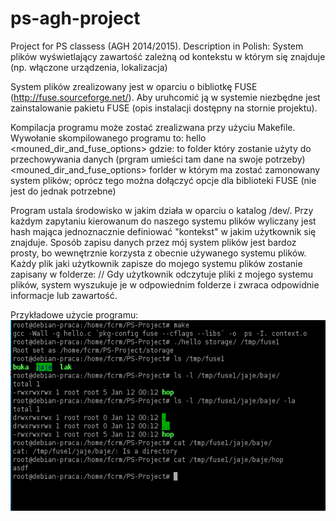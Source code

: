 # ps-agh-project
Project for PS classess (AGH 2014/2015). Description in Polish:
System plików wyświetlający zawartość zależną od kontekstu w którym się znajduje (np. włączone urządzenia, lokalizacja)

System plików zrealizowany jest w oparciu o bibliotkę FUSE (http://fuse.sourceforge.net/). Aby uruhcomić ją w systemie niezbędne jest zainstalowanie pakietu FUSE (opis instalacji dostępny na stornie projektu). 

Kompilacja programu może zostać zrealizwana przy użyciu Makefile. Wywołanie skompilowanego programu to:
  hello <storage> <mouned_dir_and_fuse_options>
gdzie:
  <storage> to folder który zostanie użyty do przechowywania danych (prgram umieści tam dane na swoje potrzeby)
  <mouned_dir_and_fuse_options> forlder w którym ma zostać zamonowany system plików; oprócz tego można dołączyć opcje dla biblioteki FUSE (nie jest do jednak potrzebne)

Program ustala środowisko w jakim działa w oparciu o katalog /dev/. Przy każdym zapytaniu kierowanum do naszego systemu plików wyliczany jest hash mająca jednoznacznie definiować "kontekst" w jakim użytkownik się znajduje. Sposób zapisu danych przez mój system plików jest bardoz prosty, bo wewnętrznie korzysta z obecnie używanego systemu plików. Każdy plik jaki użytkownik zapisze do mojego systemu plików zostanie zapisany w folderze: 
  <storage>/<hash srodowiska>/<sciezka pliku uzytkownika> 
Gdy użytkownik odczytuje pliki z mojego systemu plików, system wyszukuje je w odpowiednim folderze i zwraca odpowidnie informacje lub zawartość.  

Przykładowe użycie programu:
![screenshot](https://github.com/matips/ps-agh-project/blob/master/screenshot.png)
